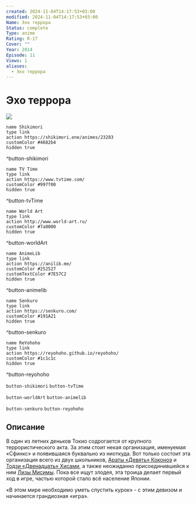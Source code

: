 ```yaml
---
created: 2024-11-04T14:17:53+03:00
modified: 2024-11-04T14:17:53+03:00
Name: Эхо террора
Status: complete
Type: anime
Rating: R-17
Cover: ""
Year: 2014
Episode: 11
Views: 1
aliases:
  - Эхо террора
---
```


# Эхо террора

![](https://nyaa.shikimori.one/uploads/poster/animes/23283/a8ddf0daadd6ff867813632cb3da3421.jpeg)

```button
name Shikimori
type link
action https://shikimori.one/animes/23283
customColor #4682b4
hidden true
```
^button-shikimori

```button
name TV Time
type link
action https://www.tvtime.com/
customColor #997f00
hidden true
```
^button-tvTime

```button
name World Art
type link
action http://www.world-art.ru/
customColor #7a0000
hidden true
```
^button-worldArt

```button
name AnimeLib
type link
action https://anilib.me/
customColor #252527
customTextColor #7E57C2
hidden true
```
^button-animelib

```button
name Senkuro
type link
action https://senkuro.com/
customColor #191A21
hidden true
```
^button-senkuro

```button
name ReYohoho
type link
action https://reyohoho.github.io/reyohoho/
customColor #1c1c1c
hidden true
```
^button-reyohoho

`button-shikimori` `button-tvTime`

`button-worldArt` `button-animelib`

`button-senkuro` `button-reyohoho`

## Описание

В один из летних деньков Токио содрогается от крупного террористического акта. За этим стоит некая организация, именуемая «Сфинкс» и появившаяся буквально из ниоткуда. Вот только состоит эта организация всего из двух школьников, [Араты «Девять» Коконоэ](https://shikimori.one/characters/103651-nine) и [Тодзи «Двенадцать» Хисами](https://shikimori.one/characters/103653-twelve), а также неожиданно присоединившейся к ним [Лизы Мисимы](https://shikimori.one/characters/103649-lisa-mishima). Пока все ищут злодея, эта троица делает первый ход в игре, частью которой стало всё население Японии.

«В этом мире необходимо уметь спустить курок» - с этим девизом и начинается грандиозная «игра».
